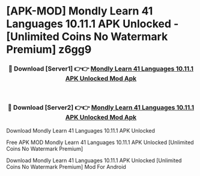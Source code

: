 # [APK-MOD] Mondly  Learn 41 Languages 10.11.1 APK Unlocked - [Unlimited Coins No Watermark Premium] z6gg9



<div align="center">
<h3>🔴 Download [Server1] 👉👉 <a href="https://momento.my/?title=Mondly__Learn_41_Languages_10.11.1_APK_Unlocked">Mondly  Learn 41 Languages 10.11.1 APK Unlocked Mod Apk</a></h3><br>

<h3>🔴 Download [Server2] 👉👉 <a href="https://momento.my/?title=Mondly__Learn_41_Languages_10.11.1_APK_Unlocked">Mondly  Learn 41 Languages 10.11.1 APK Unlocked Mod Apk</a></h3>
</div>



Download Mondly  Learn 41 Languages 10.11.1 APK Unlocked 

Free APK MOD Mondly  Learn 41 Languages 10.11.1 APK Unlocked [Unlimited Coins No Watermark Premium]

Download Mondly  Learn 41 Languages 10.11.1 APK Unlocked [Unlimited Coins No Watermark Premium] Mod For Android
